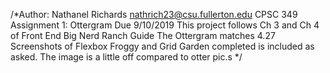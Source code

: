 /*Author: Nathanel Richards nathrich23@csu.fullerton.edu
CPSC 349 Assignment 1: Ottergram
Due 9/10/2019
This project follows Ch 3 and Ch 4 of Front End Big Nerd Ranch Guide
The Ottergram matches 4.27
Screenshots of Flexbox Froggy and Grid Garden completed is included as asked.
The image is a little off compared to otter pic.s
*/
